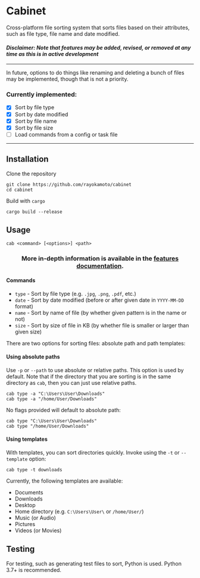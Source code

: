 # Cabinet
Cross-platform file sorting system that sorts files based on their attributes, such as file type,
file name and date modified.

#### *Disclaimer: Note that features may be added, revised, or removed at any time as this is in active development*

---

In future, options to do things like renaming and deleting a bunch of files may be implemented,
though that is not a priority.

### Currently implemented:
* [x] Sort by file type
* [x] Sort by date modified
* [x] Sort by file name
* [x] Sort by file size
* [ ] Load commands from a config or task file

---

## Installation
Clone the repository 
```
git clone https://github.com/rayokamoto/cabinet
cd cabinet
```
Build with `cargo`
```
cargo build --release
```

## Usage
```
cab <command> [<options>] <path>
```

<h3 align="center">
    More in-depth information is available in the <a href="/docs/features.md">features documentation</a>.
</h3>

#### Commands
* `type` - Sort by file type (e.g. `.jpg`, `.png`, `.pdf`, etc.)
* `date` - Sort by date modified (before or after given date in `YYYY-MM-DD` format)
* `name` - Sort by name of file (by whether given pattern is in the name or not)
* `size` - Sort by size of file in KB (by whether file is smaller or larger than given size)

There are two options for sorting files: absolute path and path templates:
#### Using absolute paths
Use `-p` or `--path` to use absolute or relative paths. This option is used by default. Note that if the directory that you are sorting is in the same directory as `cab`, then you can just use relative paths. 
```
cab type -a "C:\Users\User\Downloads"
cab type -a "/home/User/Downloads"
```
No flags provided will default to absolute path:
```
cab type "C:\Users\User\Downloads"
cab type "/home/User/Downloads"
```
#### Using templates
With templates, you can sort directories quickly. Invoke using the `-t` or `--template` option:
```
cab type -t downloads
```
Currently, the following templates are available:
* Documents
* Downloads
* Desktop
* Home directory (e.g. `C:\Users\User\` or `/home/User/`)
* Music (or Audio)
* Pictures
* Videos (or Movies)

## Testing
For testing, such as generating test files to sort, Python is used. Python 3.7+ is recommended.
